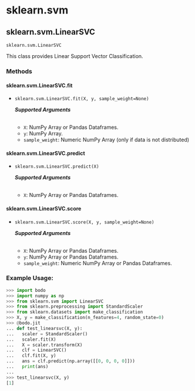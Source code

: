 # sklearn.svm

## sklearn.svm.LinearSVC

`sklearn.svm.LinearSVC`


This class provides Linear Support Vector Classification.

### Methods

#### sklearn.svm.LinearSVC.fit

- `sklearn.svm.LinearSVC.fit(X, y, sample_weight=None)`

    ***Supported Arguments***
    <br>
    <br>
    -   `X`: NumPy Array or Pandas Dataframes.
    -   `y`: NumPy Array.
    -   `sample_weight`: Numeric NumPy Array (only if data is not
     distributed)

#### sklearn.svm.LinearSVC.predict

- `sklearn.svm.LinearSVC.predict(X)`

    ***Supported Arguments***
    <br>
    <br>    
    -   `X`: NumPy Array or Pandas Dataframes.

#### sklearn.svm.LinearSVC.score

- `sklearn.svm.LinearSVC.score(X, y, sample_weight=None)`

    ***Supported Arguments***
    <br>
    <br>    
    -   `X`: NumPy Array or Pandas Dataframes.
    -   `y`: NumPy Array or Pandas Dataframes.
    -   `sample_weight`: Numeric NumPy Array or Pandas Dataframes.

### Example Usage:

```py
>>> import bodo
>>> import numpy as np
>>> from sklearn.svm import LinearSVC
>>> from sklearn.preprocessing import StandardScaler
>>> from sklearn.datasets import make_classification
>>> X, y = make_classification(n_features=4, random_state=0)
>>> @bodo.jit
... def test_linearsvc(X, y):
...   scaler = StandardScaler()
...   scaler.fit(X)
...   X = scaler.transform(X)
...   clf = LinearSVC()
...   clf.fit(X, y)
...   ans = clf.predict(np.array([[0, 0, 0, 0]]))
...   print(ans)
...
>>> test_linearsvc(X, y)
[1]
```

